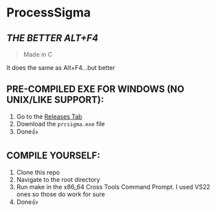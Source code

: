 # **ProcessSigma**
*THE BETTER ALT+F4*
----------------------------------------------
> Made in C


It does the same as Alt+F4...but better

## PRE-COMPILED EXE FOR WINDOWS (NO UNIX/LIKE SUPPORT):
1. Go to the [Releases Tab](https://github.com/NoOneIsHereFr/ProcessSigma/releases)
2. Download the `prcsigma.exe` file
3. Done👍

## COMPILE YOURSELF:
1. Clone this repo
2. Navigate to the root directory
3. Run make in the x86_64 Cross Tools Command Prompt. I used VS22 ones so those do work for sure
4. Done👍
